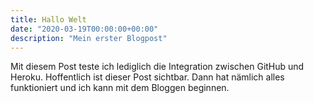 ```yaml
---
title: Hallo Welt
date: "2020-03-19T00:00:00+00:00"
description: "Mein erster Blogpost"
---
```


Mit diesem Post teste ich lediglich die Integration zwischen GitHub und Heroku.
Hoffentlich ist dieser Post sichtbar. Dann hat nämlich alles funktioniert 
und ich kann mit dem Bloggen beginnen.

